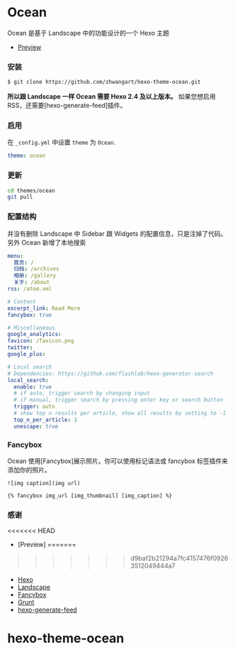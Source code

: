 # Ocean

Ocean 是基于 Landscape 中的功能设计的一个 Hexo 主题

- [Preview](https://zhwangart.github.io)

### 安装

``` bash
$ git clone https://github.com/zhwangart/hexo-theme-ocean.git
```

**所以跟 Landscape 一样 Ocean 需要 Hexo 2.4 及以上版本。** 如果您想启用RSS，还需要[hexo-generate-feed]插件。

### 启用

在 `_config.yml` 中设置 `theme` 为 `Ocean`.

``` yml
theme: ocean
```

### 更新

``` bash
cd themes/ocean
git pull
```

### 配置结构

并没有删除 Landscape 中 Sidebar 跟 Widgets 的配置信息，只是注掉了代码。另外 Ocean 新增了本地搜索

``` yml
menu:
  首页: /
  归档: /archives
  相册: /gallery
  关于: /about
rss: /atom.xml

# Content
excerpt_link: Read More
fancybox: true

# Miscellaneous
google_analytics:
favicon: /favicon.png
twitter:
google_plus:

# Local search
# Dependencies: https://github.com/flashlab/hexo-generator-search
local_search:
  enable: true
  # if auto, trigger search by changing input
  # if manual, trigger search by pressing enter key or search button
  trigger: auto
  # show top n results per article, show all results by setting to -1
  top_n_per_article: 1
  unescape: true
```

### Fancybox

Ocean 使用[Fancybox]展示照片。你可以使用标记语法或 fancybox 标签插件来添加你的照片。

```
![img caption](img url)

{% fancybox img_url [img_thumbnail] [img_caption] %}
```

### 感谢

<<<<<<< HEAD
- [Preview]
=======
>>>>>>> d9baf2b21294a7fc4157476f09263512049444a7
- [Hexo](https://hexo.io/)
- [Landscape](https://hexojs.github.io/hexo-theme-landscape/)
- [Fancybox](http://fancyapps.com/fancybox/)
- [Grunt](http://gruntjs.com/)
- [hexo-generate-feed](https://github.com/hexojs/hexo-generator-feed)

# hexo-theme-ocean
